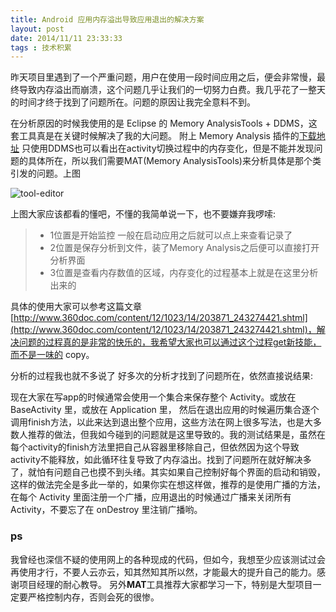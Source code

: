 ```yaml
---
title: Android 应用内存溢出导致应用退出的解决方案
layout: post
date: 2014/11/11 23:33:33
tags : 技术积累
---
```


昨天项目里遇到了一个严重问题，用户在使用一段时间应用之后，便会非常慢，最终导致内存溢出而崩溃，这个问题几乎让我们的一切努力白费。我几乎花了一整天的时间才终于找到了问题所在。问题的原因让我完全意料不到。

在分析原因的时候我使用的是 Eclipse 的 Memory AnalysisTools + DDMS，这套工具真是在关键时候解决了我的大问题。
附上 Memory Analysis 插件的[下载地址](http://www.eclipse.org/mat/downloads.php)
只使用DDMS也可以看出在activity切换过程中的内存变化，但是不能并发现问题的具体所在，所以我们需要MAT(Memory AnalysisTools)来分析具体是那个类引发的问题。上图

![tool-editor](http://oneylt1vv.bkt.clouddn.com/20141111211142.png)

上图大家应该都看的懂吧，不懂的我简单说一下，也不要嫌弃我啰嗦:

> * 1位置是开始监控 一般在启动应用之后就可以点上来查看记录了
> * 2位置是保存分析到文件，装了Memory Analysis之后便可以直接打开分析界面
> * 3位置是查看内存数值的区域，内存变化的过程基本上就是在这里分析出来的

具体的使用大家可以参考这篇文章 [http://www.360doc.com/content/12/1023/14/203871_243274421.shtml](http://www.360doc.com/content/12/1023/14/203871_243274421.shtml)，解决问题的过程真的是非常的快乐的，我希望大家也可以通过这个过程get新技能，而不是一味的 copy。

分析的过程我也就不多说了 好多次的分析才找到了问题所在，依然直接说结果:

现在大家在写app的时候通常会使用一个集合来保存整个 Activity。或放在 BaseActivity 里，或放在 Application 里，
然后在退出应用的时候遍历集合逐个调用finish方法，以此来达到退出整个应用，这些方法在网上很多写法，也是大多数人推荐的做法，但我如今碰到的问题就是这里导致的。我的测试结果是，虽然在每个activity的finish方法里把自己从容器里移除自己，但依然因为这个导致activity不能释放，如此循环往复导致了内存溢出。找到了问题所在就好解决多了，就怕有问题自己也摸不到头绪。其实如果自己控制好每个界面的启动和销毁，这样的做法完全是多此一举的，如果你实在想这样做，推荐的是使用广播的方法，在每个 Activity 里面注册一个广播，应用退出的时候通过广播来关闭所有 Activity，不要忘了在 onDestroy 里注销广播哟。

### ps
我曾经也深信不疑的使用网上的各种现成的代码，但如今，我想至少应该测试过会再使用才行，不要人云亦云，知其然知其所以然，才能最大的提升自己的能力。感谢项目经理的耐心教导。
另外**MAT**工具推荐大家都学习一下，特别是大型项目一定要严格控制内存，否则会死的很惨。
